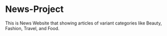 # News-Project
This is News Website that showing articles of variant categories like Beauty, Fashion, Travel, and Food.

